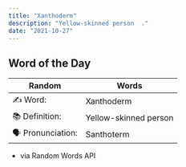 ```yaml
---
title: "Xanthoderm"
description: "Yellow-skinned person  ."
date: "2021-10-27"
---
```


## Word of the Day  

| Random | Words |
| ----------- | ----------- |
✍️ Word: | Xanthoderm
📚 Definition: | Yellow-skinned person  
🗣 Pronunciation: | Santhoterm

- via Random Words API